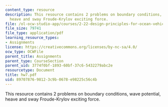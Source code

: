 ```yaml
---
content_type: resource
description: This resource contains 2 problems on boundary conditions, wave potential,
  heave and sway Froude-Krylov exciting force.
file: /ol-ocw-studio-app/courses/2-22-design-principles-for-ocean-vehicles-13-42-spring-2005/8970787698123c9b0678e98225c56c4b_hw7.pdf
file_size: 79741
file_type: application/pdf
learning_resource_types:
- Assignments
license: https://creativecommons.org/licenses/by-nc-sa/4.0/
ocw_type: OCWFile
parent_title: Assignments
parent_type: CourseSection
parent_uid: 3774f0bf-1893-60bf-37c6-5432279abc2e
resourcetype: Document
title: hw7.pdf
uid: 89707876-9812-3c9b-0678-e98225c56c4b
---
```

This resource contains 2 problems on boundary conditions, wave potential, heave and sway Froude-Krylov exciting force.